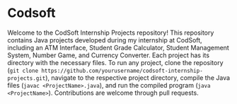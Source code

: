 # Codsoft
Welcome to the CodSoft Internship Projects repository! This repository contains Java projects developed during my internship at CodSoft, including an ATM Interface, Student Grade Calculator, Student Management System, Number Game, and Currency Converter. Each project has its directory with the necessary files. To run any project, clone the repository (`git clone https://github.com/yourusername/codsoft-internship-projects.git`), navigate to the respective project directory, compile the Java files (`javac <ProjectName>.java`), and run the compiled program (`java <ProjectName>`). Contributions are welcome through pull requests.


